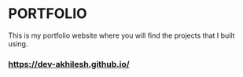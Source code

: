 # PORTFOLIO
This is my portfolio website where you will find the projects that I built using.
### https://dev-akhilesh.github.io/
